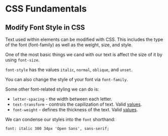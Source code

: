 # CSS Fundamentals

## Modify Font Style in CSS

Text used within elements can be modified with CSS. This includes the type of the font (font-family) as well as the weight, size, and style.

One of the most basic things we cand with our text is affect the size of it by using `font-size`.

`font-style` has the values `italic`, `normal`, `oblique`, and `unset`.

You can also change the style of your font via `font-family`.

Some other font-related styling we can do is:

- `letter-spacing` - the width between each letter.
- `text-transform` - controls the capilization of text. Valid [values](https://www.w3schools.com/cssref/pr_text_text-transform.asp).
- `font-weight` - defines the thickness of the text. Valid [values](https://www.w3schools.com/cssref/pr_font_weight.asp).

We can condense our styles into the `font` shorthand:

`font: italic 300 34px 'Open Sans', sans-serif;`
